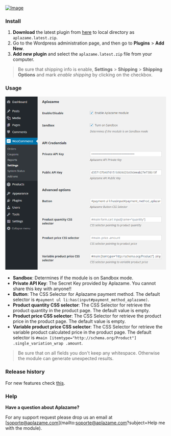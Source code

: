 [ ![Image](https://aplazame.com/static/img/banners/banner-728-white-woo.png "Aplazame") ](https://aplazame.com "Aplazame")

### Install

1. **Download** the latest plugin from [here](https://s3.eu-central-1.amazonaws.com/aplazame/modules/woocommerce/wild-style/aplazame.latest.zip) to local directory as `aplazame.latest.zip`.
2. Go to the Wordpress administration page, and then go to **Plugins** > **Add New**.
3. **Add new plugin** and select the `aplazame.latest.zip` file from your computer.

> Be sure that shipping info is enable, **Settings** > **Shipping** > **Shipping Options** and mark *enable shipping* by clicking on the checkbox.

### Usage

![config](docs/config.png)

* **Sandbox**: Determines if the module is on Sandbox mode.
* **Private API Key**: The Secret Key provided by Aplazame. You cannot share this key with anyone!!
* **Button**: The CSS Selector for Aplazame payment method. The default selector is `#payment ul li:has(input#payment_method_aplazame)`.
* **Product quantity CSS selector**: The CSS Selector for retrieve the product quantity in the product page. The default value is empty.
* **Product price CSS selector**: The CSS Selector for retrieve the product price in the product page. The default value is empty.
* **Variable product price CSS selector**: The CSS Selector for retrieve the variable product calculated price in the product page. The default selector is `#main [itemtype="http://schema.org/Product"] .single_variation_wrap .amount`.

> Be sure that on all fields you don't keep any whitespace. Otherwise the module can generate unexpected results.

### Release history

For new features check [this](HISTORY.md).


### Help

**Have a question about Aplazame?**

For any support request please drop us an email at [soporte@aplazame.com](mailto:soporte@aplazame.com?subject=Help me with the module).
